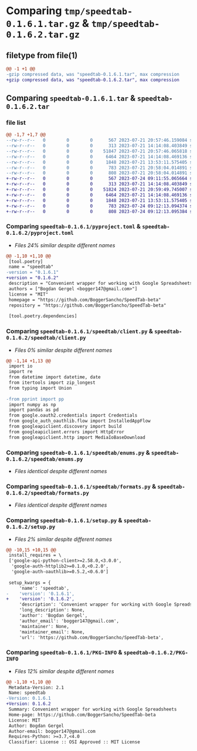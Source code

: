 # Comparing `tmp/speedtab-0.1.6.1.tar.gz` & `tmp/speedtab-0.1.6.2.tar.gz`

## filetype from file(1)

```diff
@@ -1 +1 @@
-gzip compressed data, was "speedtab-0.1.6.1.tar", max compression
+gzip compressed data, was "speedtab-0.1.6.2.tar", max compression
```

## Comparing `speedtab-0.1.6.1.tar` & `speedtab-0.1.6.2.tar`

### file list

```diff
@@ -1,7 +1,7 @@
--rw-r--r--   0        0        0      567 2023-07-21 20:57:46.159084 speedtab-0.1.6.1/pyproject.toml
--rw-r--r--   0        0        0      313 2023-07-21 14:14:08.403849 speedtab-0.1.6.1/speedtab/__init__.py
--rw-r--r--   0        0        0    51847 2023-07-21 20:57:46.065818 speedtab-0.1.6.1/speedtab/client.py
--rw-r--r--   0        0        0     6464 2023-07-21 14:14:08.469136 speedtab-0.1.6.1/speedtab/enums.py
--rw-r--r--   0        0        0     1848 2023-07-21 13:53:11.575405 speedtab-0.1.6.1/speedtab/formats.py
--rw-r--r--   0        0        0      783 2023-07-21 20:58:04.014891 speedtab-0.1.6.1/setup.py
--rw-r--r--   0        0        0      808 2023-07-21 20:58:04.014891 speedtab-0.1.6.1/PKG-INFO
+-rw-r--r--   0        0        0      567 2023-07-24 09:11:55.065664 speedtab-0.1.6.2/pyproject.toml
+-rw-r--r--   0        0        0      313 2023-07-21 14:14:08.403849 speedtab-0.1.6.2/speedtab/__init__.py
+-rw-r--r--   0        0        0    51824 2023-07-21 20:59:49.745007 speedtab-0.1.6.2/speedtab/client.py
+-rw-r--r--   0        0        0     6464 2023-07-21 14:14:08.469136 speedtab-0.1.6.2/speedtab/enums.py
+-rw-r--r--   0        0        0     1848 2023-07-21 13:53:11.575405 speedtab-0.1.6.2/speedtab/formats.py
+-rw-r--r--   0        0        0      783 2023-07-24 09:12:13.094374 speedtab-0.1.6.2/setup.py
+-rw-r--r--   0        0        0      808 2023-07-24 09:12:13.095384 speedtab-0.1.6.2/PKG-INFO
```

### Comparing `speedtab-0.1.6.1/pyproject.toml` & `speedtab-0.1.6.2/pyproject.toml`

 * *Files 24% similar despite different names*

```diff
@@ -1,10 +1,10 @@
 [tool.poetry]
 name = "speedtab"
-version = "0.1.6.1"
+version = "0.1.6.2"
 description = "Convenient wrapper for working with Google Spreadsheets"
 authors = ["Bogdan Gergel <bogger147@gmail.com>"]
 license = "MIT"
 homepage = "https://github.com/BoggerSancho/SpeedTab-beta"
 repository = "https://github.com/BoggerSancho/SpeedTab-beta"
 
 [tool.poetry.dependencies]
```

### Comparing `speedtab-0.1.6.1/speedtab/client.py` & `speedtab-0.1.6.2/speedtab/client.py`

 * *Files 0% similar despite different names*

```diff
@@ -1,14 +1,13 @@
 import io
 import re
 from datetime import datetime, date
 from itertools import zip_longest
 from typing import Union
 
-from pprint import pp
 import numpy as np
 import pandas as pd
 from google.oauth2.credentials import Credentials
 from google_auth_oauthlib.flow import InstalledAppFlow
 from googleapiclient.discovery import build
 from googleapiclient.errors import HttpError
 from googleapiclient.http import MediaIoBaseDownload
```

### Comparing `speedtab-0.1.6.1/speedtab/enums.py` & `speedtab-0.1.6.2/speedtab/enums.py`

 * *Files identical despite different names*

### Comparing `speedtab-0.1.6.1/speedtab/formats.py` & `speedtab-0.1.6.2/speedtab/formats.py`

 * *Files identical despite different names*

### Comparing `speedtab-0.1.6.1/setup.py` & `speedtab-0.1.6.2/setup.py`

 * *Files 2% similar despite different names*

```diff
@@ -10,15 +10,15 @@
 install_requires = \
 ['google-api-python-client>=2.58.0,<3.0.0',
  'google-auth-httplib2>=0.1.0,<0.2.0',
  'google-auth-oauthlib>=0.5.2,<0.6.0']
 
 setup_kwargs = {
     'name': 'speedtab',
-    'version': '0.1.6.1',
+    'version': '0.1.6.2',
     'description': 'Convenient wrapper for working with Google Spreadsheets',
     'long_description': None,
     'author': 'Bogdan Gergel',
     'author_email': 'bogger147@gmail.com',
     'maintainer': None,
     'maintainer_email': None,
     'url': 'https://github.com/BoggerSancho/SpeedTab-beta',
```

### Comparing `speedtab-0.1.6.1/PKG-INFO` & `speedtab-0.1.6.2/PKG-INFO`

 * *Files 12% similar despite different names*

```diff
@@ -1,10 +1,10 @@
 Metadata-Version: 2.1
 Name: speedtab
-Version: 0.1.6.1
+Version: 0.1.6.2
 Summary: Convenient wrapper for working with Google Spreadsheets
 Home-page: https://github.com/BoggerSancho/SpeedTab-beta
 License: MIT
 Author: Bogdan Gergel
 Author-email: bogger147@gmail.com
 Requires-Python: >=3.7,<4.0
 Classifier: License :: OSI Approved :: MIT License
```

